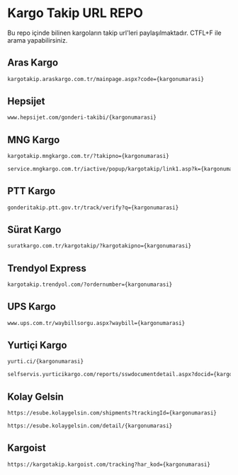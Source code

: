 
# Kargo Takip URL REPO

Bu repo içinde bilinen kargoların takip url'leri paylaşılmaktadır. CTFL+F ile arama yapabilirsiniz.




## Aras Kargo

```bash
kargotakip.araskargo.com.tr/mainpage.aspx?code={kargonumarasi}
```

## Hepsijet

```bash
www.hepsijet.com/gonderi-takibi/{kargonumarasi}
```

## MNG Kargo

```bash
kargotakip.mngkargo.com.tr/?takipno={kargonumarasi}
```
```bash
service.mngkargo.com.tr/iactive/popup/kargotakip/link1.asp?k={kargonumarasi}
```

## PTT Kargo

```bash
gonderitakip.ptt.gov.tr/track/verify?q={kargonumarasi}
```

## Sürat Kargo

```bash
suratkargo.com.tr/kargotakip/?kargotakipno={kargonumarasi}
```

## Trendyol Express

```bash
kargotakip.trendyol.com/?ordernumber={kargonumarasi}
```

## UPS Kargo

```bash
www.ups.com.tr/waybillsorgu.aspx?waybill={kargonumarasi}
```

## Yurtiçi Kargo

```bash
yurti.ci/{kargonumarasi}
```
```bash
selfservis.yurticikargo.com/reports/sswdocumentdetail.aspx?docid={kargonumarasi}
```

## Kolay Gelsin

```bash
https://esube.kolaygelsin.com/shipments?trackingId={kargonumarasi}
```
```bash
https://esube.kolaygelsin.com/detail/{kargonumarasi}
```

## Kargoist

```bash
https://kargotakip.kargoist.com/tracking?har_kod={kargonumarasi}
```
